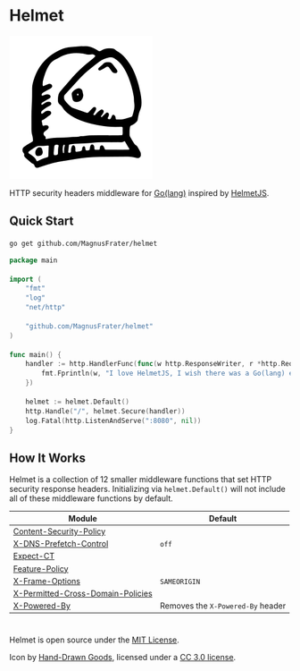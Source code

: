 # Helmet

![HelmetJS logo](docs/logo.svg)

HTTP security headers middleware for [Go(lang)](https://golang.org/) inspired by [HelmetJS](https://helmetjs.github.io/).

## Quick Start

`go get github.com/MagnusFrater/helmet`

```go
package main

import (
	"fmt"
	"log"
	"net/http"

	"github.com/MagnusFrater/helmet"
)

func main() {
	handler := http.HandlerFunc(func(w http.ResponseWriter, r *http.Request) {
		fmt.Fprintln(w, "I love HelmetJS, I wish there was a Go(lang) equivalent...")
	})

	helmet := helmet.Default()
	http.Handle("/", helmet.Secure(handler))
	log.Fatal(http.ListenAndServe(":8080", nil))
}
```

## How It Works

Helmet is a collection of 12 smaller middleware functions that set HTTP security response headers. Initializing via `helmet.Default()` will not include all of these middleware functions by default.

| Module                                                                                                     | Default                           |
| ---------------------------------------------------------------------------------------------------------- | --------------------------------- |
| [Content-Security-Policy](https://developer.mozilla.org/en-US/docs/Web/HTTP/CSP)                           |                                   |
| [X-DNS-Prefetch-Control](https://developer.mozilla.org/en-US/docs/Web/HTTP/Headers/X-DNS-Prefetch-Control) | `off`                             |
| [Expect-CT](https://developer.mozilla.org/en-US/docs/Web/HTTP/Headers/Expect-CT)                           |                                   |
| [Feature-Policy](https://developer.mozilla.org/en-US/docs/Web/HTTP/Headers/Feature-Policy)                 |                                   |
| [X-Frame-Options](https://developer.mozilla.org/en-US/docs/Web/HTTP/Headers/X-Frame-Options)               | `SAMEORIGIN`                      |
| [X-Permitted-Cross-Domain-Policies](https://helmetjs.github.io/docs/crossdomain/)                          |                                   |
| [X-Powered-By](https://helmetjs.github.io/docs/hide-powered-by/)                                           | Removes the `X-Powered-By` header |

#

Helmet is open source under the [MIT License](https://github.com/MagnusFrater/helmet/blob/master/LICENSE).

Icon by [Hand-Drawn Goods](https://www.iconfinder.com/handdrawngoods), licensed under a [CC 3.0 license](https://creativecommons.org/licenses/by/3.0/).
